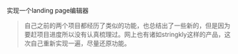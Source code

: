 实现一个landing page编辑器

> 自己之前的两个项目都经历了类似的功能，也总结出了一些新的，但是因为要赶项目进度所以没有认真梳理过。网上也有诸如stringkly这样的产品，这次自己重新实现一遍，尽量还原功能。
